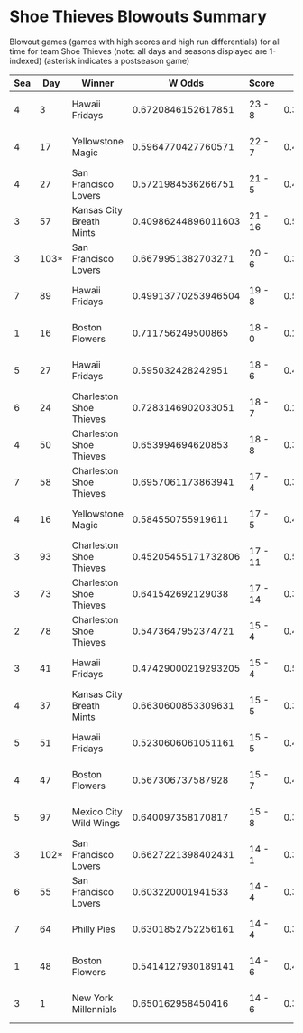 # Shoe Thieves Blowouts Summary



Blowout games (games with high scores and high run differentials) for all time for team Shoe Thieves (note: all days and seasons displayed are 1-indexed) (asterisk indicates a postseason game)


| Sea | Day | Winner | W Odds | Score | L Odds | Loser | 
| ------ |------ |------ |------ |------ |------ |------ |
| 4 | 3 | Hawaii Fridays | 0.6720846152617851 | 23 - 8 | 0.327915384738215 | Charleston Shoe Thieves | 
| 4 | 17 | Yellowstone Magic | 0.5964770427760571 | 22 - 7 | 0.40352295722394205 | Charleston Shoe Thieves | 
| 4 | 27 | San Francisco Lovers | 0.5721984536266751 | 21 - 5 | 0.427801546373324 | Charleston Shoe Thieves | 
| 3 | 57 | Kansas City Breath Mints | 0.40986244896011603 | 21 - 16 | 0.5901375510398831 | Charleston Shoe Thieves | 
| 3 | 103* | San Francisco Lovers | 0.6679951382703271 | 20 - 6 | 0.33200486172967203 | Charleston Shoe Thieves | 
| 7 | 89 | Hawaii Fridays | 0.49913770253946504 | 19 - 8 | 0.500862297460535 | Charleston Shoe Thieves | 
| 1 | 16 | Boston Flowers | 0.711756249500865 | 18 - 0 | 0.28824375049913403 | Charleston Shoe Thieves | 
| 5 | 27 | Hawaii Fridays | 0.595032428242951 | 18 - 6 | 0.404967571757048 | Charleston Shoe Thieves | 
| 6 | 24 | Charleston Shoe Thieves | 0.7283146902033051 | 18 - 7 | 0.27168530979669403 | Canada Moist Talkers | 
| 4 | 50 | Charleston Shoe Thieves | 0.653994694620853 | 18 - 8 | 0.34600530537914603 | Boston Flowers | 
| 7 | 58 | Charleston Shoe Thieves | 0.6957061173863941 | 17 - 4 | 0.304293882613606 | Canada Moist Talkers | 
| 4 | 16 | Yellowstone Magic | 0.584550755919611 | 17 - 5 | 0.415449244080388 | Charleston Shoe Thieves | 
| 3 | 93 | Charleston Shoe Thieves | 0.45205455171732806 | 17 - 11 | 0.547945448282671 | Dallas Steaks | 
| 3 | 73 | Charleston Shoe Thieves | 0.641542692129038 | 17 - 14 | 0.35845730787096103 | Los Angeles Tacos | 
| 2 | 78 | Charleston Shoe Thieves | 0.5473647952374721 | 15 - 4 | 0.45263520476252705 | Chicago Firefighters | 
| 3 | 41 | Hawaii Fridays | 0.47429000219293205 | 15 - 4 | 0.5257099978070671 | Charleston Shoe Thieves | 
| 4 | 37 | Kansas City Breath Mints | 0.6630600853309631 | 15 - 5 | 0.336939914669036 | Charleston Shoe Thieves | 
| 5 | 51 | Hawaii Fridays | 0.5230606061051161 | 15 - 5 | 0.47693939389488305 | Charleston Shoe Thieves | 
| 4 | 47 | Boston Flowers | 0.567306737587928 | 15 - 7 | 0.432693262412071 | Charleston Shoe Thieves | 
| 5 | 97 | Mexico City Wild Wings | 0.640097358170817 | 15 - 8 | 0.359902641829182 | Charleston Shoe Thieves | 
| 3 | 102* | San Francisco Lovers | 0.6627221398402431 | 14 - 1 | 0.337277860159756 | Charleston Shoe Thieves | 
| 6 | 55 | San Francisco Lovers | 0.603220001941533 | 14 - 4 | 0.39677999805846603 | Charleston Shoe Thieves | 
| 7 | 64 | Philly Pies | 0.6301852752256161 | 14 - 4 | 0.36981472477438304 | Charleston Shoe Thieves | 
| 1 | 48 | Boston Flowers | 0.5414127930189141 | 14 - 6 | 0.458587206981085 | Charleston Shoe Thieves | 
| 3 | 1 | New York Millennials | 0.650162958450416 | 14 - 6 | 0.349837041549583 | Charleston Shoe Thieves | 


